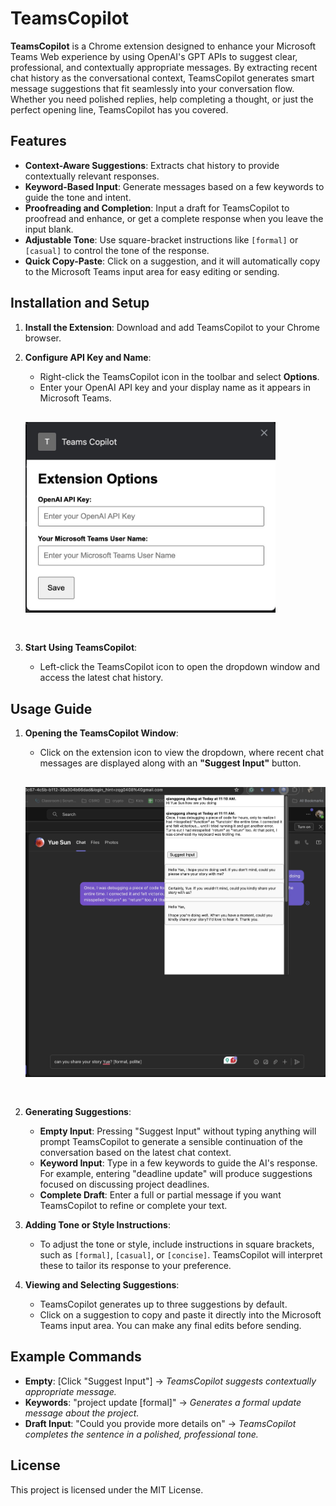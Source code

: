 # TeamsCopilot

**TeamsCopilot** is a Chrome extension designed to enhance your Microsoft Teams Web experience by using OpenAI's GPT APIs to suggest clear, professional, and contextually appropriate messages. By extracting recent chat history as the conversational context, TeamsCopilot generates smart message suggestions that fit seamlessly into your conversation flow. Whether you need polished replies, help completing a thought, or just the perfect opening line, TeamsCopilot has you covered.

## Features

- **Context-Aware Suggestions**: Extracts chat history to provide contextually relevant responses.
- **Keyword-Based Input**: Generate messages based on a few keywords to guide the tone and intent.
- **Proofreading and Completion**: Input a draft for TeamsCopilot to proofread and enhance, or get a complete response when you leave the input blank.
- **Adjustable Tone**: Use square-bracket instructions like `[formal]` or `[casual]` to control the tone of the response.
- **Quick Copy-Paste**: Click on a suggestion, and it will automatically copy to the Microsoft Teams input area for easy editing or sending.

## Installation and Setup

1. **Install the Extension**: Download and add TeamsCopilot to your Chrome browser.
2. **Configure API Key and Name**:
   - Right-click the TeamsCopilot icon in the toolbar and select **Options**.
   - Enter your OpenAI API key and your display name as it appears in Microsoft Teams.
   


   <!-- ![Options Page](./assets/options.jpg) -->
   <img src="./assets/options.jpg" alt="Options Page" width="400" style="padding-top: 30px; padding-bottom: 30px;">


3. **Start Using TeamsCopilot**:
   - Left-click the TeamsCopilot icon to open the dropdown window and access the latest chat history.

## Usage Guide

1. **Opening the TeamsCopilot Window**:
   - Click on the extension icon to view the dropdown, where recent chat messages are displayed along with an **"Suggest Input"** button.



    <!-- ![TeamsCopilot](./assets/TeamsCopilot.jpg) -->
    <img src="./assets/TeamsCopilot.jpg" alt="TeamsCopilot" width="800" style="padding-top: 30px; padding-bottom: 30px;">



2. **Generating Suggestions**:
   - **Empty Input**: Pressing "Suggest Input" without typing anything will prompt TeamsCopilot to generate a sensible continuation of the conversation based on the latest chat context.
   - **Keyword Input**: Type in a few keywords to guide the AI's response. For example, entering "deadline update" will produce suggestions focused on discussing project deadlines.
   - **Complete Draft**: Enter a full or partial message if you want TeamsCopilot to refine or complete your text.

3. **Adding Tone or Style Instructions**:
   - To adjust the tone or style, include instructions in square brackets, such as `[formal]`, `[casual]`, or `[concise]`. TeamsCopilot will interpret these to tailor its response to your preference.

4. **Viewing and Selecting Suggestions**:
   - TeamsCopilot generates up to three suggestions by default.
   - Click on a suggestion to copy and paste it directly into the Microsoft Teams input area. You can make any final edits before sending.

## Example Commands

- **Empty**: [Click "Suggest Input"] → *TeamsCopilot suggests contextually appropriate message.*
- **Keywords**: "project update [formal]" → *Generates a formal update message about the project.*
- **Draft Input**: "Could you provide more details on" → *TeamsCopilot completes the sentence in a polished, professional tone.*

## License

This project is licensed under the MIT License.
